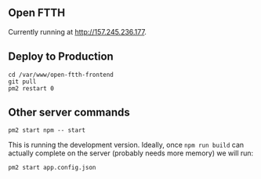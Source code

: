 ## Open FTTH

Currently running at http://157.245.236.177.

## Deploy to Production

```
cd /var/www/open-ftth-frontend
git pull 
pm2 restart 0
````

## Other server commands

```
pm2 start npm -- start
```

This is running the development version. Ideally, once `npm run build` can actually complete on the server (probably needs more memory) we will run:

```
pm2 start app.config.json
```